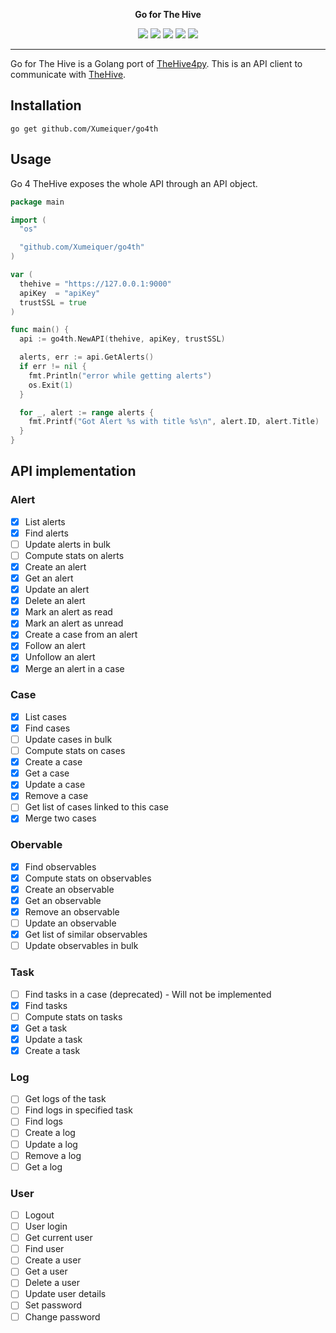 <p align="center">
  <b>Go for The Hive</b>
</p>
<p align="center">
  <a href="https://travis-ci.com/Xumeiquer/go4th"><img src="https://img.shields.io/travis/com/Xumeiquer/go4th/dev.svg"></a>
  <a href="https://godoc.org/github.com/Xumeiquer/go4th"><img src="https://img.shields.io/badge/godoc-reference-blue.svg"></a>
  <a href="https://goreportcard.com/report/Xumeiquer/go4th"><img src="https://goreportcard.com/badge/github.com/Xumeiquer/go4th"></a>
  <a href="https://codecov.io/gh/Xumeiquer/go4th"><img src="https://codecov.io/gh/Xumeiquer/go4th/branch/dev/graph/badge.svg" /></a>
  <a href="https://opensource.org/licenses/Apache-2.0"><img src="https://img.shields.io/badge/License-Apache%202.0-blue.svg"></a>
</p>

---

Go for The Hive is a Golang port of [TheHive4py](https://github.com/TheHive-Project/TheHive4py). This is an API client to communicate with [TheHive](https://github.com/TheHive-Project/TheHive).

## Installation

```
go get github.com/Xumeiquer/go4th
```

## Usage

Go 4 TheHive exposes the whole API through an API object.

```go
package main

import (
  "os"

  "github.com/Xumeiquer/go4th"
)

var (
  thehive = "https://127.0.0.1:9000"
  apiKey  = "apiKey"
  trustSSL = true
)

func main() {
  api := go4th.NewAPI(thehive, apiKey, trustSSL)

  alerts, err := api.GetAlerts()
  if err != nil {
    fmt.Println("error while getting alerts")
    os.Exit(1)
  }

  for _, alert := range alerts {
    fmt.Printf("Got Alert %s with title %s\n", alert.ID, alert.Title)
  }
}
```

## API implementation

### Alert

* [x] List alerts
* [x] Find alerts
* [ ] Update alerts in bulk
* [ ] Compute stats on alerts
* [x] Create an alert
* [x] Get an alert
* [x] Update an alert
* [x] Delete an alert
* [x] Mark an alert as read
* [x] Mark an alert as unread
* [x] Create a case from an alert
* [x] Follow an alert
* [x] Unfollow an alert
* [x] Merge an alert in a case

### Case

* [x] List cases
* [x] Find cases
* [ ] Update cases in bulk
* [ ] Compute stats on cases
* [x] Create a case
* [x] Get a case
* [x] Update a case
* [x] Remove a case
* [ ] Get list of cases linked to this case
* [x] Merge two cases

### Obervable

* [x] Find observables
* [x] Compute stats on observables
* [x] Create an observable
* [x] Get an observable
* [x] Remove an observable
* [ ] Update an observable
* [x] Get list of similar observables
* [ ] Update observables in bulk

### Task

* [ ] Find tasks in a case (deprecated) - Will not be implemented
* [x] Find tasks
* [ ] Compute stats on tasks
* [x] Get a task
* [x] Update a task
* [x] Create a task

### Log

* [ ] Get logs of the task
* [ ] Find logs in specified task
* [ ] Find logs
* [ ] Create a log
* [ ] Update a log
* [ ] Remove a log
* [ ] Get a log

### User

* [ ] Logout
* [ ] User login
* [ ] Get current user
* [ ] Find user
* [ ] Create a user
* [ ] Get a user
* [ ] Delete a user
* [ ] Update user details
* [ ] Set password
* [ ] Change password
